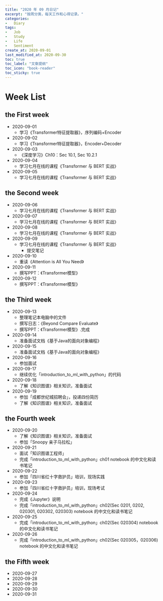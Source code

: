 ```yaml
---
title: "2020 年 09 月日记"
excerpt: "按周分类，每天工作和心得记录。"
categories:
-   Diary
tags:
-   Job
-   Study
-   Life
-   Sentiment
create_at: 2020-09-01
last_modified_at: 2020-09-30
toc: true
toc_label: "文章提纲"
toc_icon: "book-reader"
toc_sticky: true
---
```


# Week List

## the First week

-   2020-09-01
    -   学习《Transformer特征提取器》，序列编码+Encoder
-   2020-09-02
    -   学习《Transformer特征提取器》，Encoder+Decoder
-   2020-09-03
    -   《深度学习》Ch10：Sec 10.1, Sec 10.2.1
-   2020-09-04
    -   学习七月在线的课程《Transformer 与 BERT 实战》
-   2020-09-05
    -   学习七月在线的课程《Transformer 与 BERT 实战》

## the Second week

-   2020-09-06
    -   学习七月在线的课程《Transformer 与 BERT 实战》
-   2020-09-07
    -   学习七月在线的课程《Transformer 与 BERT 实战》
-   2020-09-08
    -   学习七月在线的课程《Transformer 与 BERT 实战》
-   2020-09-09
    -   学习七月在线的课程《Transformer 与 BERT 实战》
        -   提交笔记
-   2020-09-10
    -   重读《Attention is All You Need》
-   2020-09-11
    -   撰写PPT：《Transformer模型》
-   2020-09-12
    -   撰写PPT：《Transformer模型》

## the Third week

-   2020-09-13
    -   整理笔记本电脑中的文件
    -   撰写日志：《Beyond Compare Evaluate》
    -   撰写PPT：《Transformer模型》.完成
-   2020-09-14
    -   准备面试文档《基于Java的面向对象编程》
-   2020-09-15
    -   准备面试文档《基于Java的面向对象编程》
-   2020-09-16
    -   参加面试
-   2020-09-17
    -   继续优化「introduction_to_ml_with_python」的代码
-   2020-09-18
    -   了解《知识图谱》相关知识，准备面试
-   2020-09-19
    -   参加「成都世纪城招聘会」，投递四份简历
    -   了解《知识图谱》相关知识，准备面试

## the Fourth week

-   2020-09-20
    -   了解《知识图谱》相关知识，准备面试
    -   参加「Snoopy 亲子马拉松」
-   2020-09-21
    -   面试「知识图谱工程师」
    -   完成「introduction_to_ml_with_python」ch01 notebook 的中文化和读书笔记
-   2020-09-22
    -   参加「四川省红十字救护员」培训，现场实践
-   2020-09-23
    -   参加「四川省红十字救护员」培训，现场考试
-   2020-09-24
    -   完成《Jupyter》说明
    -   完成「introduction_to_ml_with_python」ch02(Sec 0201, 0202, 020301, 020302, 020303) notebook 的中文化和读书笔记
-   2020-09-25
    -   完成「introduction_to_ml_with_python」ch02(Sec 020304) notebook 的中文化和读书笔记
-   2020-09-26
    -   完成「introduction_to_ml_with_python」ch02(Sec 020305，020306) notebook 的中文化和读书笔记

## the Fifth week

-   2020-09-27
-   2020-09-28
-   2020-09-29
-   2020-09-30
-   2020-09-31
